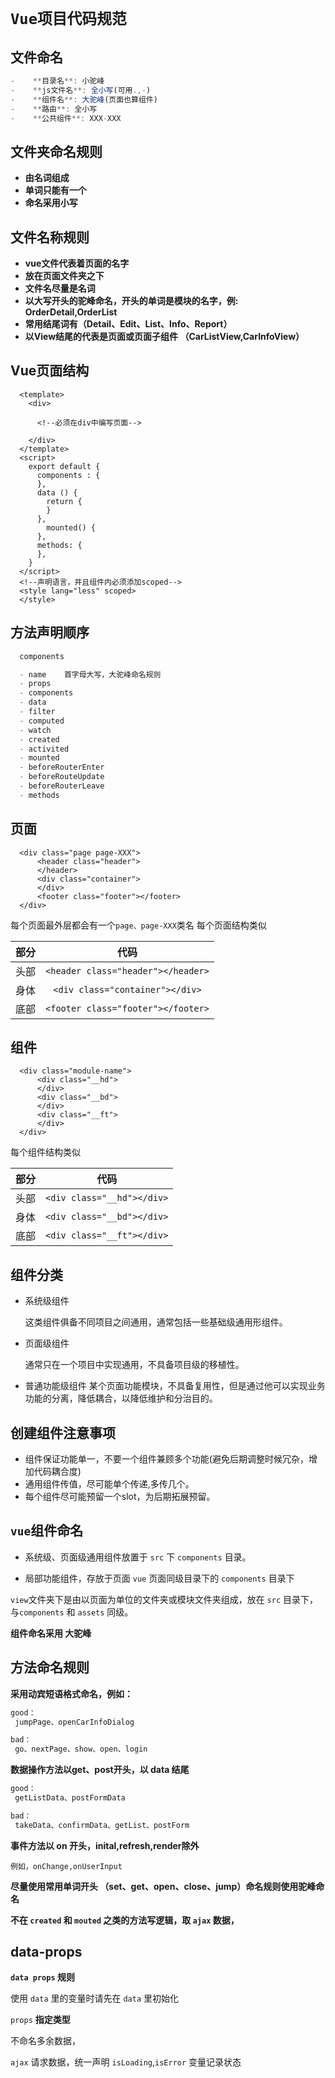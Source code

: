 
# `Vue项目代码规范`

## 文件命名
```js
-	 **目录名**: 小驼峰
-	 **js文件名**: 全小写(可用.,-)
-	 **组件名**: 大驼峰(页面也算组件)
-	 **路由**: 全小写
-	 **公共组件**: XXX-XXX
```
## 文件夹命名规则

- **由名词组成**
- **单词只能有一个**
- **命名采用小写**

## 文件名称规则

- **vue文件代表着页面的名字**
- **放在页面文件夹之下**
- **文件名尽量是名词**
- **以大写开头的驼峰命名，开头的单词是模块的名字，例: OrderDetail,OrderList**
- **常用结尾词有（Detail、Edit、List、Info、Report）**
- **以View结尾的代表是页面或页面子组件 （CarListView,CarInfoView）**
  
## Vue页面结构

```vue
  <template>
    <div>

      <!--必须在div中编写页面-->

    </div>
  </template>
  <script>
    export default {
      components : {
      },
      data () {
        return {
        }
      },
	    mounted() {
      },
      methods: {
      },
    }
  </script>
  <!--声明语言，并且组件内必须添加scoped-->
  <style lang="less" scoped>
  </style>
```
  ## **方法声明顺序**
```js
  components

  - name    首字母大写，大驼峰命名规则
  - props
  - components
  - data
  - filter
  - computed
  - watch
  - created
  - activited
  - mounted
  - beforeRouterEnter
  - beforeRouteUpdate
  - beforeRouterLeave
  - methods
  ```

  ## **页面**
  ```vue
    <div class="page page-XXX">
	    <header class="header">
	    </header>
	    <div class="container">
	    </div>
	    <footer class="footer"></footer>
    </div>
  ```
  每个页面最外层都会有一个`page、page-XXX`类名
  每个页面结构类似


  |部分|代码|
  |---|:--:|
  |头部|`<header class="header"></header>`|
  |身体 |```<div class="container"></div>```|
  |底部 |```<footer class="footer"></footer>```|

  ## **组件**
  ```vue
    <div class="module-name">
	    <div class="__hd">
	    </div>
	    <div class="__bd">
	    </div>
	    <div class="__ft">
	    </div>
    </div>
  ```

  每个组件结构类似


  |部分|代码|
  |---|:--:|
  |头部|`<div class="__hd"></div>`|
  |身体 |`<div class="__bd"></div>`|
  |底部 |`<div class="__ft"></div>`|

 ## **组件分类**
  - 系统级组件
  
    这类组件俱备不同项目之间通用，通常包括一些基础级通用形组件。
  - 页面级组件

    通常只在一个项目中实现通用，不具备项目级的移植性。
  
  - 普通功能级组件
    某个页面功能模块，不具备复用性，但是通过他可以实现业务功能的分离，降低耦合，以降低维护和分治目的。

## **创建组件注意事项**

  - 组件保证功能单一，不要一个组件兼顾多个功能(避免后期调整时候冗杂，增加代码耦合度)
  - 通用组件传值，尽可能单个传递,多传几个。
  - 每个组件尽可能预留一个slot，为后期拓展预留。

## `vue`组件命名

- 系统级、页面级通用组件放置于 `src` 下 `components` 目录。

- 局部功能组件，存放于页面 `vue` 页面同级目录下的 `components` 目录下

`view`文件夹下是由以页面为单位的文件夹或模块文件夹组成，放在 `src` 目录下，与`components` 和 `assets` 同级。

**组件命名采用 大驼峰**

## 方法命名规则

**采用动宾短语格式命名，例如：**
```md
good：
 jumpPage、openCarInfoDialog

bad：
 go、nextPage、show、open、login
```

**数据操作方法以get、post开头，以 data 结尾**

```md
good：
 getListData、postFormData

bad：
 takeData、confirmData、getList、postForm
```

**事件方法以 on 开头，inital,refresh,render除外**

```
例如，onChange,onUserInput
```

**尽量使用常用单词开头 （set、get、open、close、jump）命名规则使用驼峰命名**


**不在 `created` 和 `mouted` 之类的方法写逻辑，取 `ajax` 数据，**

## data-props

**`data props` 规则**

使用 `data` 里的变量时请先在 `data` 里初始化

`props` **指定类型**

不命名多余数据，

`ajax` 请求数据，统一声明 `isLoading`,`isError` 变量记录状态

